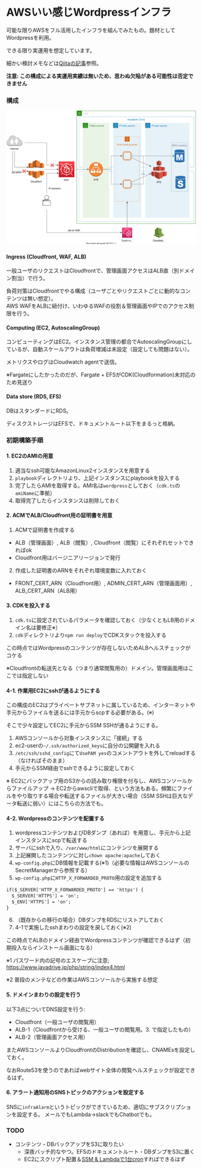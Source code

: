# AWSいい感じWordpressインフラ
可能な限りAWSをフル活用したインフラを組んでみたもの。題材としてWordpressを利用。

できる限り実運用を想定しています。

細かい検討メモなどは[Qiitaの記事](https://qiita.com/cumet04/items/fa1a29c6c52b0b752813)参照。

**注意: この構成による実運用実績は無いため、思わぬ欠陥がある可能性は否定できません**

### 構成
![diagram](diagram.svg)

#### Ingress (Cloudfront, WAF, ALB)
一般ユーザのリクエストはCloudfrontで、管理画面アクセスはALB直（別ドメイン割当）で行う。

負荷対策はCloudfrontでやる構成（ユーザごとやリクエストごとに動的なコンテンツは無い想定）。  
AWS WAFをALBに紐付け、いわゆるWAFの役割＆管理画面やIPでのアクセス制限を行う。

#### Computing (EC2, AutoscalingGroup)
コンピューティングはEC2。インスタンス管理の都合でAutoscalingGroupにしているが、自動スケールアウトは負荷増減は未設定（設定しても問題はない）。

メトリクスやログはCloudwatch agentで送信。

※Fargateにしたかったのだが、Fargate + EFSがCDK(Cloudformation)未対応のため見送り

#### Data store (RDS, EFS)
DBはスタンダードにRDS。

ディスクストレージはEFSで、ドキュメントルート以下をまるっと格納。


### 初期構築手順

#### 1. EC2のAMIの用意
1. 適当なssh可能なAmazonLinux2インスタンスを用意する
2. `playbook`ディレクトリより、上記インスタンスにplaybookを投入する
3. 完了したらAMIを取得する。AMI名は`wordpress`としておく（`cdk.ts`の`amiName`に準拠）
4. 取得完了したらインスタンスは削除しておく


#### 2. ACMでALB/Cloudfront用の証明書を用意
1. ACMで証明書を作成する
  - ALB（管理画面）, ALB（閲覧）, Cloudfront（閲覧）にそれぞれセットできればok
  - Cloudfront用はバージニアリージョンで発行
2. 作成した証明書のARNをそれぞれ環境変数に入れておく
  - FRONT_CERT_ARN（Cloudfront用）, ADMIN_CERT_ARN（管理画面用）, ALB_CERT_ARN（ALB用）


#### 3. CDKを投入する
1. `cdk.ts`に設定されているパラメータを確認しておく（少なくともLB用のドメイン名は要修正※）
2. `cdk`ディレクトリより`npm run deploy`でCDKスタックを投入する

この時点ではWordpressのコンテンツが存在しないためALBヘルスチェックがコケる

※Cloudfrontの転送先となる（つまり通常閲覧用の）ドメイン。管理画面用はここでは指定しない


#### 4-1. 作業用EC2にsshが通るようにする
この構成のEC2はプライベートサブネットに属しているため、インターネットや手元からファイルを送るには手元からscpする必要がある。(※)

そこで少々設定してEC2に手元からSSM SSHが通るようにする。

1. AWSコンソールから対象インスタンスに「接続」する
2. ec2-userの`~/.ssh/authorized_keys`に自分の公開鍵を入れる
3. `/etc/ssh/sshd_config`にて`UsePAM yes`のコメントアウトを外してreloadする（なければそのまま）
4. 手元からSSM経由でsshできるように設定しておく

※ EC2にバックアップ用のS3からの読み取り権限を付与し、AWSコンソールからファイルアップ -> EC2からawscliで取得、という方法もある。頻繁にファイルをやり取りする場合や転送するファイルが大きい場合（SSM SSHは巨大なデータ転送に弱い）にはこちらの方法でも。


#### 4-2. Wordpressのコンテンツを配置する
1. wordpressコンテンツおよびDBダンプ（あれば）を用意し、手元から上記インスタンスにscpで転送する
2. サーバにsshで入り、`/var/www/html`にコンテンツを展開する
3. 上記展開したコンテンツに対し`chown apache:apache`しておく
4. `wp-config.php`にDB情報を記載する(※1)（必要な情報はAWSコンソールのSecretManagerから参照する）
5. `wp-config.php`に`HTTP_X_FORWARDED_PROTO`用の設定を追加する
```
if($_SERVER['HTTP_X_FORWARDED_PROTO'] == 'https') {
  $_SERVER['HTTPS'] = 'on';
  $_ENV['HTTPS'] = 'on';
}
```
6. （既存からの移行の場合）DBダンプをRDSにリストアしておく
7. 4-1で実施したsshまわりの設定を戻しておく(※2)

この時点でALBのドメイン経由でWordpressコンテンツが確認できるはず（初期投入ならインストール画面になる）

※1 パスワード内の記号のエスケープに注意; https://www.javadrive.jp/php/string/index4.html

※2 普段のメンテなどの作業はAWSコンソールから実施する想定


#### 5. ドメインまわりの設定を行う
以下3点についてDNS設定を行う:

* Cloudfront（一般ユーザの閲覧用）
* ALB-1（Cloudfrontから受ける、一般ユーザの閲覧用。3. で指定したもの）
* ALB-2（管理画面アクセス用）

またAWSコンソールよりCloudfrontのDistributionを確認し、CNAMEsを設定しておく。

なおRoute53を使うのであればwebサイト全体の閲覧ヘルスチェックが設定できるはず。

#### 6. アラート通知用のSNSトピックのアクションを設定する
SNSに`infraAlarm`というトピックができているため、適切にサブスクリプションを設定する。
メールでもLambda->slackでもChatbotでも。


### TODO
* コンテンツ・DBバックアップをS3に取りたい
  - 深夜バッチ的なやつ。EFSのドキュメントルート・DBダンプをS3に置く
  - EC2にスクリプト配置＆[SSM & Lambdaで1台cron](https://qiita.com/cumet04/items/5888e037105e6ea5f6bc)すればできるはず
